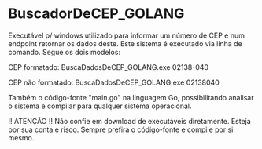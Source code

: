 # BuscadorDeCEP_GOLANG
Executável p/ windows utilizado para informar um número de CEP e num endpoint retornar os dados deste.
Este sistema é executado via linha de comando. Segue os dois modelos:

CEP formatado:
BuscaDadosDeCEP_GOLANG.exe 02138-040

CEP não formatado:
BuscaDadosDeCEP_GOLANG.exe 02138040

Também o código-fonte "main.go" na linguagem Go, possibilitando analisar o sistema e compilar para qualquer sistema operacional.

!! ATENÇÃO !! Não confie em download de executáveis diretamente. Esteja por sua conta e risco. Sempre prefira o código-fonte e compile por si mesmo.
